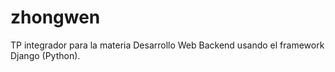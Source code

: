 # zhongwen
TP integrador para la materia Desarrollo Web Backend usando el framework Django (Python).
